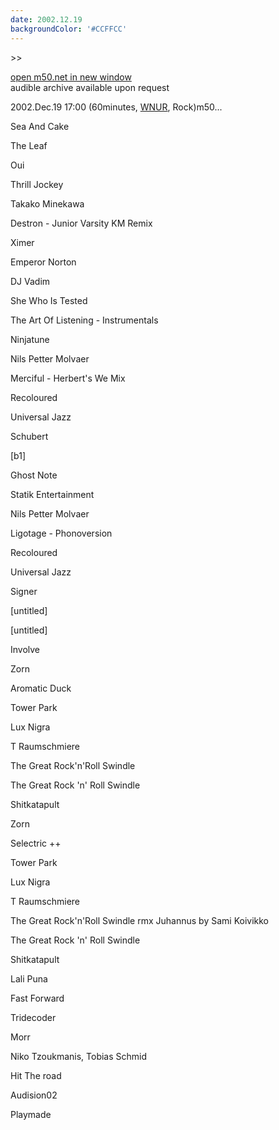 ```yaml
---
date: 2002.12.19
backgroundColor: '#CCFFCC'
---
```


\>>

[open m50.net in new window  
](http://m50.net/)audible archive available upon request

2002.Dec.19 17:00 (60minutes, [WNUR](http://www.wnur.org/), Rock)m50...

Sea And Cake

The Leaf

Oui

Thrill Jockey

Takako Minekawa

Destron - Junior Varsity KM Remix

Ximer

Emperor Norton

DJ Vadim

She Who Is Tested

The Art Of Listening - Instrumentals

Ninjatune

Nils Petter Molvaer

Merciful - Herbert's We Mix

Recoloured

Universal Jazz

Schubert

\[b1\]

Ghost Note

Statik Entertainment

Nils Petter Molvaer

Ligotage - Phonoversion

Recoloured

Universal Jazz

Signer

\[untitled\]

\[untitled\]

Involve

Zorn

Aromatic Duck

Tower Park

Lux Nigra

T Raumschmiere

The Great Rock'n'Roll Swindle

The Great Rock 'n' Roll Swindle

Shitkatapult

Zorn

Selectric ++

Tower Park

Lux Nigra

T Raumschmiere

The Great Rock'n'Roll Swindle rmx Juhannus by Sami Koivikko

The Great Rock 'n' Roll Swindle

Shitkatapult

Lali Puna

Fast Forward

Tridecoder

Morr

Niko Tzoukmanis, Tobias Schmid

Hit The road

Audision02

Playmade